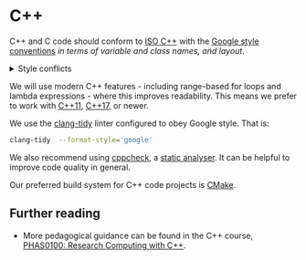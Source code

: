 # C++

C++ and C code should conform to [ISO C++](https://isocpp.github.io/CppCoreGuidelines/CppCoreGuidelines) with the [Google style conventions](https://google.github.io/styleguide/cppguide.html) *in terms of variable and class names, and layout*.

<details><summary>Style conflicts</summary>

We choose to follow the ISO guidelines where a Google-specific decision conflicts with the ISO.


The main example of this is the [recommendation to throw exceptions](https://isocpp.github.io/CppCoreGuidelines/CppCoreGuidelines#Re-throw), which is discouraged by Google. As this is recommended by ISO and not related to naming we shall throw exceptions.

</details>

We will use modern C++ features - including range-based for loops and lambda expressions - where this improves readability.
This means we prefer to work with [C++11](http://en.wikipedia.org/wiki/C++11), [C++17](http://en.wikipedia.org/wiki/C++17), or newer.

We use the [clang-tidy](https://clang.llvm.org/extra/clang-tidy/) linter configured to obey Google style.
That is:

```sh
clang-tidy  --format-style='google'
```

We also recommend using [cppcheck](https://github.com/cpplint/cpplint), a [static analyser](https://en.wikipedia.org/wiki/Static_program_analysis). It can be helpful to improve code quality in general.

Our preferred build system for C++ code projects is [CMake](https://cmake.org/).

## Further reading

* More pedagogical guidance can be found in the C++ course, [PHAS0100: Research Computing with C++](https://github-pages.ucl.ac.uk/research-computing-with-cpp).
